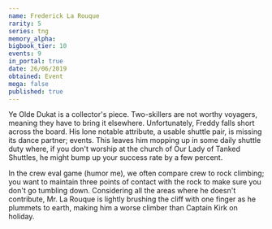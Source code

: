 ```yaml
---
name: Frederick La Rouque
rarity: 5
series: tng
memory_alpha:
bigbook_tier: 10
events: 9
in_portal: true
date: 26/06/2019
obtained: Event
mega: false
published: true
---
```


Ye Olde Dukat is a collector's piece. Two-skillers are not worthy voyagers, meaning they have to bring it elsewhere. Unfortunately, Freddy falls short across the board. His lone notable attribute, a usable shuttle pair, is missing its dance partner; events. This leaves him mopping up in some daily shuttle duty where, if you don't worship at the church of Our Lady of Tanked Shuttles, he might bump up your success rate by a few percent.

In the crew eval game (humor me), we often compare crew to rock climbing; you want to maintain three points of contact with the rock to make sure you don't go tumbling down. Considering all the areas where he doesn't contribute, Mr. La Rouque is lightly brushing the cliff with one finger as he plummets to earth, making him a worse climber than Captain Kirk on holiday.
